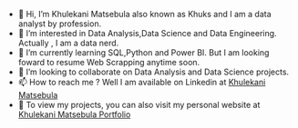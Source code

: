 - 👋 Hi, I’m Khulekani Matsebula also known as Khuks and I am a data analyst by profession.
- 👀 I’m interested in Data Analysis,Data Science and Data Engineering. Actually , I am a data nerd.
- 🌱 I’m currently learning SQL,Python and Power BI. But I am looking foward to resume Web Scrapping anytime soon.
- 💞️ I’m looking to collaborate on Data Analysis and Data Science projects.
- 📫 How to reach me ? Well I am available on Linkedin at <a href="linkedin.com/in/khulekani-matsebula-3a88351b2">Khulekani Matsebula</a> 
- 👀 To view my projects, you can also visit my personal website at <a href="https://khuks.github.io/KhulekaniMatsebula/">Khulekani Matsebula Portfolio</a>
<!---
Khuks/Khuks is a ✨ special ✨ repository because its `README.md` (this file) appears on your GitHub profile.
You can click the Preview link to take a look at your changes.
--->
